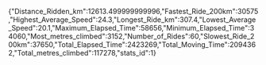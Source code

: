 {"Distance_Ridden_km":12613.499999999996,"Fastest_Ride_200km":30575,"Highest_Average_Speed":24.3,"Longest_Ride_km":307.4,"Lowest_Average_Speed":20.1,"Maximum_Elapsed_Time":58656,"Minimum_Elapsed_Time":34060,"Most_metres_climbed":3152,"Number_of_Rides":60,"Slowest_Ride_200km":37650,"Total_Elapsed_Time":2423269,"Total_Moving_Time":2094362,"Total_metres_climbed":117278,"stats_id":1}